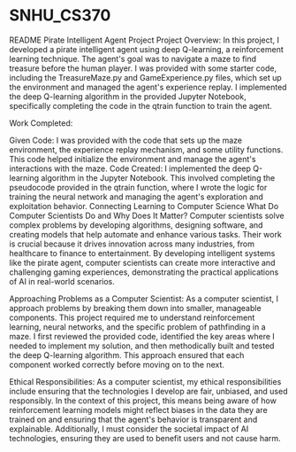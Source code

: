 # SNHU_CS370

README
Pirate Intelligent Agent Project
Project Overview:
In this project, I developed a pirate intelligent agent using deep Q-learning, a reinforcement learning technique. The agent's goal was to navigate a maze to find treasure before the human player. I was provided with some starter code, including the TreasureMaze.py and GameExperience.py files, which set up the environment and managed the agent's experience replay. I implemented the deep Q-learning algorithm in the provided Jupyter Notebook, specifically completing the code in the qtrain function to train the agent.

Work Completed:

Given Code: I was provided with the code that sets up the maze environment, the experience replay mechanism, and some utility functions. This code helped initialize the environment and manage the agent's interactions with the maze.
Code Created: I implemented the deep Q-learning algorithm in the Jupyter Notebook. This involved completing the pseudocode provided in the qtrain function, where I wrote the logic for training the neural network and managing the agent's exploration and exploitation behavior.
Connecting Learning to Computer Science
What Do Computer Scientists Do and Why Does It Matter?
Computer scientists solve complex problems by developing algorithms, designing software, and creating models that help automate and enhance various tasks. Their work is crucial because it drives innovation across many industries, from healthcare to finance to entertainment. By developing intelligent systems like the pirate agent, computer scientists can create more interactive and challenging gaming experiences, demonstrating the practical applications of AI in real-world scenarios.

Approaching Problems as a Computer Scientist:
As a computer scientist, I approach problems by breaking them down into smaller, manageable components. This project required me to understand reinforcement learning, neural networks, and the specific problem of pathfinding in a maze. I first reviewed the provided code, identified the key areas where I needed to implement my solution, and then methodically built and tested the deep Q-learning algorithm. This approach ensured that each component worked correctly before moving on to the next.

Ethical Responsibilities:
As a computer scientist, my ethical responsibilities include ensuring that the technologies I develop are fair, unbiased, and used responsibly. In the context of this project, this means being aware of how reinforcement learning models might reflect biases in the data they are trained on and ensuring that the agent's behavior is transparent and explainable. Additionally, I must consider the societal impact of AI technologies, ensuring they are used to benefit users and not cause harm.
